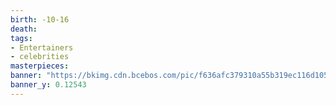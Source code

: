 ```yaml
---
birth: -10-16
death:
tags: 
- Entertainers
- celebrities
masterpieces:
banner: "https://bkimg.cdn.bcebos.com/pic/f636afc379310a55b319ec116d1054a98226cefcba83?x-bce-process=image/resize,m_lfit,h_452,limit_1"
banner_y: 0.12543
---
```

